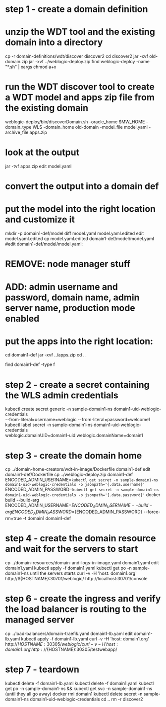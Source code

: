 # step 1 - create a domain definition

# unzip the WDT tool and the existing domain into a directory
cp -r domain-definitions/wdt/discover discover2
cd discover2
jar -xvf old-domain.zip
jar -xvf ../weblogic-deploy.zip
find weblogic-deploy -name "*.sh" | xargs chmod a+x

# run the WDT discover tool to create a WDT model and apps zip file from the existing domain
weblogic-deploy/bin/discoverDomain.sh -oracle_home $MW_HOME -domain_type WLS -domain_home old-domain -model_file model.yaml -archive_file apps.zip

# look at the output
jar -tvf apps.zip
edit model.yaml

# convert the output into a domain def

# put the model into the right location and customize it
mkdir -p domain1-def/model
diff model.yaml model.yaml.edited
edit model.yaml.edited
cp model.yaml.edited  domain1-def/model/model.yaml
#edit domain1-def/model/model.yaml:
#  REMOVE: node manager stuff
#  ADD:    admin username and password, domain name, admin server name, production mode enabled

# put the apps into the right location:
cd domain1-def
jar -xvf ../apps.zip
cd ..

find domain1-def -type f

# step 2 - create a secret containing the WLS admin credentials
kubectl create secret generic -n sample-domain1-ns domain1-uid-weblogic-credentials \
  --from-literal=username=weblogic --from-literal=password=welcome1
kubectl label secret -n sample-domain1-ns domain1-uid-weblogic-credentials \
  weblogic.domainUID=domain1-uid weblogic.domainName=domain1

# step 3 - create the domain home
cp ../domain-home-creators/wdt-in-image/Dockerfile domain1-def
edit domain1-def/Dockerfile
cp ../weblogic-deploy.zip domain1-def
ENCODED_ADMIN_USERNAME=`kubectl get secret -n sample-domain1-ns domain1-uid-weblogic-credentials -o jsonpath='{.data.username}'`
ENCODED_ADMIN_PASSWORD=`kubectl get secret -n sample-domain1-ns domain1-uid-weblogic-credentials -o jsonpath='{.data.password}'`
docker build --build-arg ENCODED_ADMIN_USERNAME=${ENCODED_ADMIN_USERNAME} --build-arg ENCODED_ADMIN_PASSWORD=${ENCODED_ADMIN_PASSWORD} --force-rm=true -t domain1 domain1-def

# step 4 - create the domain resource and wait for the servers to start
cp ../domain-resources/domain-and-logs-in-image.yaml domain1.yaml
edit domain1.yaml
kubectl apply -f domain1.yaml
kubectl get po -n sample-domain1-ns
  until the servers starts
curl -v -H 'host: domain1.org' http://${HOSTNAME}:30701/weblogic/
http://localhost:30701/console

# step 6 - create the ingress and verify the load balancer is routing to the managed server
cp ../load-balancers/domain-traefik.yaml domain1-lb.yaml
edit domain1-lb.yaml
kubectl apply -f domain1-lb.yaml
curl -v -H 'host: domain1.org' http://${HOSTNAME}:30305/weblogic/
curl -v -H 'host: domain1.org' http://${HOSTNAME}:30305/testwebapp/

# step 7 - teardown
kubectl delete -f domain1-lb.yaml
kubectl delete -f domain1.yaml
kubectl get po -n sample-domain1-ns && kubectl get svc -n sample-domain1-ns
  (until they all go away)
docker rmi domain1
kubectl delete secret -n sample-domain1-ns domain1-uid-weblogic-credentials
cd ..
rm -r discover2
